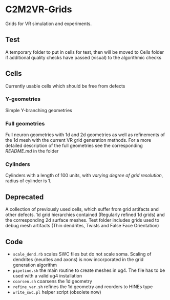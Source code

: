# C2M2VR-Grids 
Grids for VR simulation and experiments.

## Test
A temporary folder to put in cells for test, then will be moved to Cells folder 
if additional quality checks have passed (visual) to the algorithmic checks

## Cells
Currently usable cells which should be free from defects

### Y-geometries
Simple Y-branching geometries

### Full geometries
Full neuron geometries with 1d and 2d geometries as well as refinements of the 1d mesh with the current VR grid generation methods.
For a more detailed description of the full geometries see the corresponding *README.md* in the folder

### Cylinders
Cylinders with a length of 100 units, with *varying degree of grid resolution*, radius of cylinder is 1.

## Deprecated
A collection of previously used cells, which suffer from grid artifacts and other defects. 1d grid hierarchies
contained (Regularly refined 1d grids) and the corresponding 2d surface meshes. Test folder includes grids
used to debug mesh artifacts (Thin dendrites, Twists and False Face Orientation)

## Code
- `scale_dend.rb` scales SWC files but do not scale soma.
Scaling of dendrites (neurites and axons) is now incorporated in the grid generation algorithm
- `pipeline.sh` the main routine to create meshes in ug4. The file has to be used with a valid ug4 installation
- `coarsen.sh` coarsens the 1d geometry
- `refine_var.sh` refines the 1d geometry and reorders to HINEs type
- `write_swc.pl` helper script (obsolete now)
